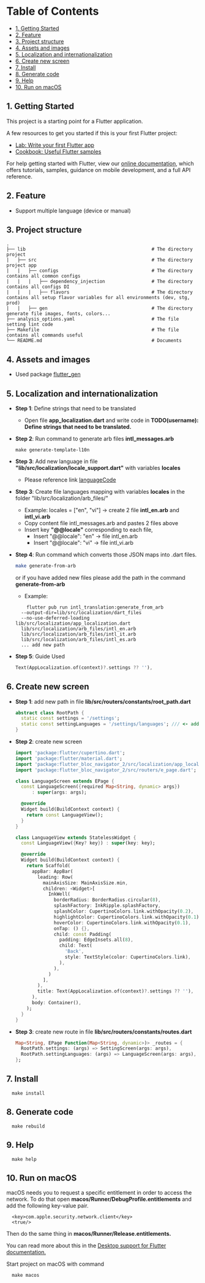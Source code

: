 
# Table of Contents
* [1. Getting Started](#1-getting-started)
* [2. Feature](#2-feature)
* [3. Project structure](#3-project-structure)
* [4. Assets and images](#4-assets-and-images)
* [5. Localization and internationalization](#5-localization-and-internationalization)
* [6. Create new screen](#6-create-new-screen)
* [7. Install](#7-install)
* [8. Generate code](#8-generate-code)
* [9. Help](#9-help)
* [10. Run on macOS](#10-run-on-macos)

## 1. Getting Started

This project is a starting point for a Flutter application.

A few resources to get you started if this is your first Flutter project:

- [Lab: Write your first Flutter app](https://flutter.dev/docs/get-started/codelab)
- [Cookbook: Useful Flutter samples](https://flutter.dev/docs/cookbook)

For help getting started with Flutter, view our
[online documentation](https://flutter.dev/docs), which offers tutorials,
samples, guidance on mobile development, and a full API reference.

## 2. Feature

- Support multiple language (device or manual)


## 3. Project structure


    .    
    ├── lib                                              # The directory project
    |   ├── src                                          # The directory project app
    |   |   ├── configs                                  # The directory contains all common configs
    |   |   |   ├── dependency_injection                 # The directory contains all configs DI
    |   |   |   ├── flavors                              # The directory contains all setup flavor variables for all environments (dev, stg, prod)
    |   |   ├── gen                                      # The directory generate file images, fonts, colors...
    ├── analysis_options.yaml                            # The file setting lint code
    ├── Makefile                                         # The file contains all commands useful
    └── README.md                                        # Documents


## 4. Assets and images

- Used package [flutter_gen](https://pub.dev/packages/flutter_gen)

## 5. Localization and internationalization

- **Step 1**: Define strings that need to be translated

  - Open file **app_localization.dart** and write code in **TODO(username): Define strings that need to be translated.**

- **Step 2**: Run command to generate arb files **intl_messages.arb**

    ```shell
    make generate-template-l10n
    ```
  
- **Step 3**: Add new language in file **"lib/src/localization/locale_support.dart"** with variables **locales**
 
  - Please reference link [languageCode](http://www.lingoes.net/en/translator/langcode.htm)

- **Step 3**: Create file languages mapping with variables **locales** in the folder "lib/src/localization/arb_files/"
 
  - Example: locales = ["en", "vi"] -> create 2 file **intl_en.arb** and **intl_vi.arb**
  - Copy content file intl_messages.arb and pastes 2 files above
  - Insert key **"@@locale"** corresponding to each file,
      - Insert "@@locale": "en" -> file intl_en.arb
      - Insert "@@locale": "vi" -> file intl_vi.arb

- **Step 4**: Run command which converts those JSON maps into .dart files.
  
  ```bash
  make generate-from-arb
  ```
  or if you have added new files please add the path in the command **generate-from-arb**
  - Example: 
  ```shell
      flutter pub run intl_translation:generate_from_arb
    --output-dir=lib/src/localization/dart_files
    --no-use-deferred-loading lib/src/localization/app_localization.dart
    lib/src/localization/arb_files/intl_en.arb
    lib/src/localization/arb_files/intl_it.arb
    lib/src/localization/arb_files/intl_es.arb
    ... add new path
  ```

- **Step 5**: Guide Used

  ```dart
  Text(AppLocalization.of(context)?.settings ?? ''),
  ```
  
## 6. Create new screen

- **Step 1**: add new path in file **lib/src/routers/constants/root_path.dart**

  ```dart
  abstract class RootPath {
    static const settings = '/settings';
    static const settingLanguages = '/settings/languages'; /// <- add new path
  }
  ```
  
- **Step 2**: create new screen

  ```dart
  import 'package:flutter/cupertino.dart';
  import 'package:flutter/material.dart';
  import 'package:flutter_bloc_navigator_2/src/localization/app_localization.dart';
  import 'package:flutter_bloc_navigator_2/src/routers/e_page.dart';
  
  class LanguageScreen extends EPage {
    const LanguageScreen({required Map<String, dynamic> args})
        : super(args: args);
  
    @override
    Widget build(BuildContext context) {
      return const LanguageView();
    }
  }
  
  class LanguageView extends StatelessWidget {
    const LanguageView({Key? key}) : super(key: key);
  
    @override
    Widget build(BuildContext context) {
      return Scaffold(
        appBar: AppBar(
          leading: Row(
            mainAxisSize: MainAxisSize.min,
            children: <Widget>[
              InkWell(
                borderRadius: BorderRadius.circular(8),
                splashFactory: InkRipple.splashFactory,
                splashColor: CupertinoColors.link.withOpacity(0.2),
                highlightColor: CupertinoColors.link.withOpacity(0.1),
                hoverColor: CupertinoColors.link.withOpacity(0.1),
                onTap: () {},
                child: const Padding(
                  padding: EdgeInsets.all(8),
                  child: Text(
                    'Back',
                    style: TextStyle(color: CupertinoColors.link),
                  ),
                ),
              )
            ],
          ),
          title: Text(AppLocalization.of(context)?.settings ?? ''),
        ),
        body: Container(),
      );
    }
  }
  ```
- **Step 3**: create new route in file **lib/src/routers/constants/routes.dart**

  ```dart
  Map<String, EPage Function(Map<String, dynamic>)> _routes = {
    RootPath.settings: (args) => SettingScreen(args: args),
    RootPath.settingLanguages: (args) => LanguageScreen(args: args), /// <- add new route
  };
  ```
  
## 7. Install

```shell
  make install
```

## 8. Generate code

```shell
  make rebuild
```

## 9. Help

```shell
  make help
```

## 10. Run on macOS

macOS needs you to request a specific entitlement in order to access the network. 
To do that open **macos/Runner/DebugProfile.entitlements** and add the following key-value pair.

```
  <key>com.apple.security.network.client</key>
  <true/>
```
Then do the same thing in **macos/Runner/Release.entitlements.**

You can read more about this in the [Desktop support for Flutter documentation.](https://flutter.dev/multi-platform/desktop#setting-up-entitlements)

Start project on macOS with command 

```shell
  make macos
```

